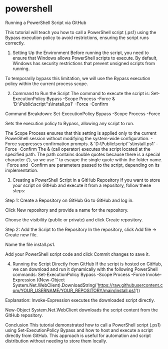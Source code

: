 # powershell

Running a PowerShell Script via GitHub

This tutorial will teach you how to call a PowerShell script (.ps1) using the Bypass execution policy to avoid restrictions, ensuring the script runs correctly.

1. Setting Up the Environment
Before running the script, you need to ensure that Windows allows PowerShell scripts to execute. By default, Windows has security restrictions that prevent unsigned scripts from running.

To temporarily bypass this limitation, we will use the Bypass execution policy within the current process scope.

2. Command to Run the Script
The command to execute the script is:
Set-ExecutionPolicy Bypass -Scope Process -Force
& 'D:\Public\script''s\install.ps1' -Force -Confirm

Command Breakdown:
Set-ExecutionPolicy Bypass -Scope Process -Force

Sets the execution policy to Bypass, allowing any script to run.

The Scope Process ensures that this setting is applied only to the current PowerShell session without modifying the system-wide configuration.
-Force suppresses confirmation prompts.
& 'D:\Public\script''s\install.ps1' -Force -Confirm
The & (call operator) executes the script located at the specified path.
The path contains double quotes because there is a special character ('), so we use '' to escape the single quote within the folder name.
-Force and -Confirm are parameters passed to the script, depending on its implementation.

3. Creating a PowerShell Script in a GitHub Repository
If you want to store your script on GitHub and execute it from a repository, follow these steps:

Step 1: Create a Repository on GitHub
Go to GitHub and log in.

Click New repository and provide a name for the repository.

Choose the visibility (public or private) and click Create repository.

Step 2: Add the Script to the Repository
In the repository, click Add file → Create new file.

Name the file install.ps1.

Add your PowerShell script code and click Commit changes to save it.

4. Running the Script Directly from GitHub
If the script is hosted on GitHub, we can download and run it dynamically with the following PowerShell commands:
Set-ExecutionPolicy Bypass -Scope Process -Force
Invoke-Expression ((New-Object System.Net.WebClient).DownloadString('https://raw.githubusercontent.com/YOUR_USERNAME/YOUR_REPOSITORY/main/install.ps1'))

Explanation:
Invoke-Expression executes the downloaded script directly.

New-Object System.Net.WebClient downloads the script content from the GitHub repository.

Conclusion
This tutorial demonstrated how to call a PowerShell script (.ps1) using Set-ExecutionPolicy Bypass and how to host and execute a script directly from GitHub. This approach is useful for automation and script distribution without needing to store them locally.

